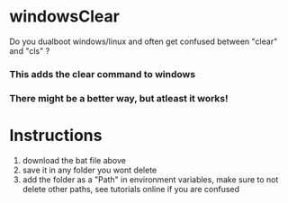 # windowsClear
Do you dualboot windows/linux and often get confused between "clear" and "cls" ?

### This adds the clear command to windows
### There might be a better way, but atleast it works!
# Instructions 
1. download the bat file above
2. save it in any folder you wont delete
2. add the folder as a "Path" in environment variables, make sure to not delete other paths, see tutorials online if you are confused
